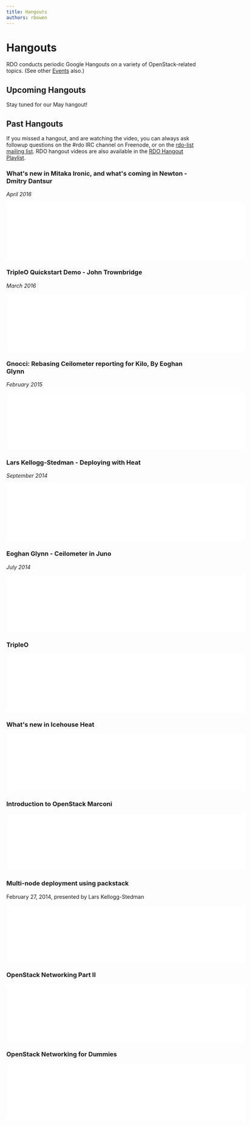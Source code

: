 ```yaml
---
title: Hangouts
authors: rbowen
---
```


# Hangouts

RDO conducts periodic Google Hangouts on a variety of OpenStack-related topics. (See other [Events](Events) also.)

## Upcoming Hangouts

Stay tuned for our May hangout!

## Past Hangouts

If you missed a hangout, and are watching the video, you can always ask followup questions on the #rdo IRC channel on Freenode, or on the [rdo-list mailing list](http://www.redhat.com/mailman/listinfo/rdo-list). RDO hangout videos are also available in the [RDO Hangout Playlist](https://www.youtube.com/watch?v=Pmq4FJlP0UE&list=PL27cQhFqK1QzpTJl6CAFabXB1mZAdN_fu).

### What's new in Mitaka Ironic, and what's coming in Newton - Dmitry Dantsur

*April 2016*

<iframe width="630" src="//youtube.com/embed/NOpRit6wK-Y" frameborder="0" align="center" allowfullscreen="true"> </iframe>

### TripleO Quickstart Demo - John Trownbridge

*March 2016*

<iframe width="630" src="//youtube.com/embed/4O8KvC66eeU" frameborder="0" align="center" allowfullscreen="true"> </iframe>


### Gnocci: Rebasing Ceilometer reporting for Kilo, By Eoghan Glynn

*February 2015*

<iframe width="630" src="//youtube.com/embed/KdphlN9Juk0" frameborder="0" align="center" allowfullscreen="true"> </iframe>

### Lars Kellogg-Stedman - Deploying with Heat

*September 2014*

<iframe width="630" src="//youtube.com/embed/qH-qYE1Kmpg" frameborder="0" align="center" allowfullscreen="true"> </iframe>

### Eoghan Glynn - Ceilometer in Juno

*July 2014*

<iframe width="630" src="//youtube.com/embed/Pmq4FJlP0UE" frameborder="0" align="center" allowfullscreen="true"> </iframe>

### TripleO

<iframe width="630" src="//youtube.com/embed/ol5LuedIWBw" frameborder="0" align="center" allowfullscreen="true"> </iframe>

### What's new in Icehouse Heat

<iframe width="630" src="//youtube.com/embed/ObNDx2wtCwc" frameborder="0" align="center" allowfullscreen="true"> </iframe>

### Introduction to OpenStack Marconi

<iframe width="630" src="//youtube.com/embed/qe7qI3WY97c" frameborder="0" align="center" allowfullscreen="true"> </iframe>

### Multi-node deployment using packstack

February 27, 2014, presented by Lars Kellogg-Stedman

<iframe width="630" src="//youtube.com/embed/DGf-ny25OAw" frameborder="0" align="center" allowfullscreen="true"> </iframe>

### OpenStack Networking Part II

<iframe width="630" src="//youtube.com/embed/wEa_8ESxPAY" frameborder="0" align="center" allowfullscreen="true"> </iframe>

### OpenStack Networking for Dummies

<iframe width="630" src="//youtube.com/embed/afImoFeuDnY" frameborder="0" align="center" allowfullscreen="true"> </iframe>

